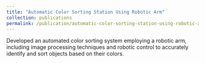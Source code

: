 ```yaml
---
title: "Automatic Color Sorting Station Using Robotic Arm"
collection: publications
permalink: /publication/automatic-color-sorting-station-using-robotic-arm
---
```


Developed an automated color sorting system employing a robotic arm, including image processing techniques
and robotic control to accurately identify and sort objects based on their colors.
